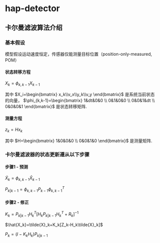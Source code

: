 # hap-detector
## 卡尔曼滤波算法介绍
### 基本假设
模型假设运动速度恒定，传感器仅能测量目标位置（position-only-measured, POM）
#### 状态转移方程

$X_k=\phi_{k,k-1}X_{k-1}$

其中
$X_i=\begin{bmatrix} x_k\\v_x\\y_k\\v_y \end{bmatrix}$
是系统当前状态的向量，
$\phi_{k,k-1}=\begin{bmatrix} 1&dt&0&0 \\ 0&1&0&0 \\ 0&0&1&dt \\ 0&0&0&1 \end{bmatrix}$
是状态转移矩阵.

#### 测量方程
$z_k=Hx_k$

其中
$H=\begin{bmatrix} 1&0&0&0 \\ 0&0&1&0 \end{bmatrix}$
是测量矩阵.

### 卡尔曼滤波器的状态更新遵从以下步骤

#### 步骤1 - 预测
$\tilde{X}_k=\phi_{k,k-1}\hat{X}_{k-1}$

$P_{k|k-1}=\phi_{k,k-1}P_{k-1}\phi^T_{k,k-1}$

#### 步骤2 - 修正
$K_k=P_{k|k-1}H^T_k[H_kP_{k|k-1}H^T_k+R_k]^{-1}$

$\hat{X_k}=\tilde{X}_k+K_k[Z_k-H_k\tilde{X}_k]$

$P_k=(I-K_kH_k)P_{k|k-1}$
